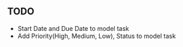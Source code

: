 ## TODO

- Start Date and Due Date to model task
- Add Priority(High, Medium, Low), Status to model task
